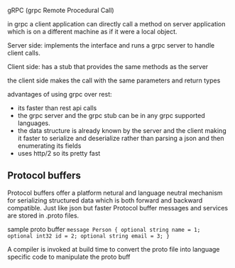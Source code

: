 gRPC (grpc Remote Procedural Call)

in grpc a client application can directly call a method on server application which is on a different machine as if it were a local object. 

Server side:
  implements the interface and runs a grpc server to handle client calls. 

Client side:
  has a stub that provides the same methods as the server

the client side makes the call with the same parameters and return types


advantages of using grpc over rest:
  - its faster than rest api calls
  - the grpc server and the grpc stub can be in any grpc supported languages. 
  - the data structure is already known by the server and the client making it faster to serialize and deserialize rather than parsing a json and then enumerating its fields
  - uses http/2 so its pretty fast

## Protocol buffers
  Protocol buffers offer a platform netural and language neutral mechanism for serializing structured data which is both forward and backward compatible. Just like json but faster
  Protocol buffer messages and services are stored in .proto files.

  sample proto buffer
  <code>message Person {
    optional string name = 1;
    optional int32 id = 2;
    optional string email = 3;
  }</code>

  A compiler is invoked at build time to convert the proto file into language specific code to manipulate the proto buff
